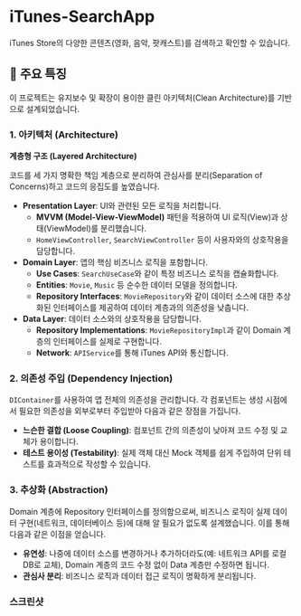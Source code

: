 # iTunes-SearchApp

iTunes Store의 다양한 콘텐츠(영화, 음악, 팟캐스트)를 검색하고 확인할 수 있습니다.

## 🌟 주요 특징

이 프로젝트는 유지보수 및 확장이 용이한 클린 아키텍처(Clean Architecture)를 기반으로 설계되었습니다.

### 1. 아키텍처 (Architecture)

**계층형 구조 (Layered Architecture)**

코드를 세 가지 명확한 책임 계층으로 분리하여 관심사를 분리(Separation of Concerns)하고 코드의 응집도를 높였습니다.

- **Presentation Layer**: UI와 관련된 모든 로직을 처리합니다.
  - **MVVM (Model-View-ViewModel)** 패턴을 적용하여 UI 로직(View)과 상태(ViewModel)를 분리했습니다.
  - `HomeViewController`, `SearchViewController` 등이 사용자와의 상호작용을 담당합니다.
- **Domain Layer**: 앱의 핵심 비즈니스 로직을 포함합니다.
  - **Use Cases**: `SearchUseCase`와 같이 특정 비즈니스 로직을 캡슐화합니다.
  - **Entities**: `Movie`, `Music` 등 순수한 데이터 모델을 정의합니다.
  - **Repository Interfaces**: `MovieRepository`와 같이 데이터 소스에 대한 추상화된 인터페이스를 제공하여 데이터 계층과의 의존성을 낮춥니다.
- **Data Layer**: 데이터 소스와의 상호작용을 담당합니다.
  - **Repository Implementations**: `MovieRepositoryImpl`과 같이 Domain 계층의 인터페이스를 실제로 구현합니다.
  - **Network**: `APIService`를 통해 iTunes API와 통신합니다.

### 2. 의존성 주입 (Dependency Injection)

`DIContainer`를 사용하여 앱 전체의 의존성을 관리합니다. 각 컴포넌트는 생성 시점에서 필요한 의존성을 외부로부터 주입받아 다음과 같은 장점을 가집니다.

- **느슨한 결합 (Loose Coupling)**: 컴포넌트 간의 의존성이 낮아져 코드 수정 및 교체가 용이합니다.
- **테스트 용이성 (Testability)**: 실제 객체 대신 Mock 객체를 쉽게 주입하여 단위 테스트를 효과적으로 작성할 수 있습니다.

 ### 3. 추상화 (Abstraction)
 
Domain 계층에 Repository 인터페이스를 정의함으로써, 비즈니스 로직이 실제 데이터 구현(네트워크, 데이터베이스 등)에 대해 알 필요가 없도록 설계했습니다. 이를 통해 다음과 같은 이점을 얻습니다.

- **유연성**: 나중에 데이터 소스를 변경하거나 추가하더라도(예: 네트워크 API를 로컬 DB로 교체), Domain 계층의 코드 수정 없이 Data 계층만 수정하면 됩니다.
- **관심사 분리**: 비즈니스 로직과 데이터 접근 로직이 명확하게 분리됩니다.  

### 스크린샷
